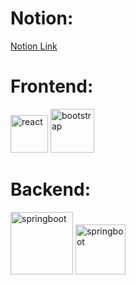 # Notion:

[Notion Link](https://www.notion.so/Resources-Doc-8fe34f0b2e974e9e9a792f3805ee3696)

# Frontend:

<img src="https://www.iconninja.com/files/332/243/605/react-js-react-logo-js-icon.png" alt="react" width="60"/> <img src="https://upload.wikimedia.org/wikipedia/commons/thumb/b/b2/Bootstrap_logo.svg/301px-Bootstrap_logo.svg.png" alt="bootstrap" width="70"/>


# Backend:

<img src="https://www.pngitem.com/pimgs/m/19-190809_spring-boot-hd-png-download.png" alt="springboot" width="100"/> <img src="https://cdn.icon-icons.com/icons2/2699/PNG/512/java_logo_icon_168609.png" alt="springboot" width="80"/> 


